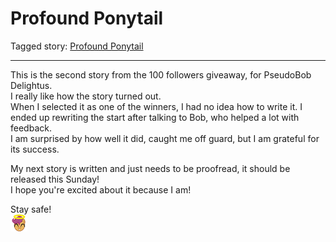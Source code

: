 # Profound Ponytail

Tagged story: [Profound Ponytail](https://www.fimfiction.net/story/551751/profound-ponytail)

***

This is the second story from the 100 followers giveaway, for PseudoBob Delightus.  
I really like how the story turned out.  
When I selected it as one of the winners, I had no idea how to write it.
I ended up rewriting the start after talking to Bob, who helped a lot with feedback.  
I am surprised by how well it did, caught me off guard, but I am grateful for its success.

My next story is written and just needs to be proofread, it should be released this Sunday!  
I hope you're excited about it because I am!

Stay safe!  
![:scootangel:](../../../emotes/scootangel.png)
